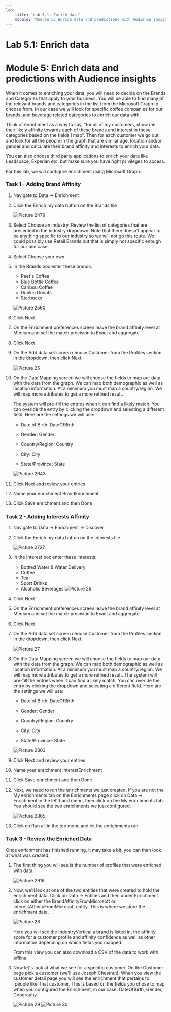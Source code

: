 ```yaml
---
lab:
    title: 'Lab 5.1: Enrich data'
    module: 'Module 5: Enrich data and predictions with Audience insights'
---
```


# Lab 5.1: Enrich data
# Module 5: Enrich data and predictions with Audience insights

When it comes to enriching your data, you will need to decide on the Brands and Categories that apply to your business. You will be able to find many of the relevant brands and categories in the list from the Microsoft Graph to choose from. In our case we will look for specific coffee companies for our brands, and beverage related categories to enrich our data with. 

Think of enrichment as a way to say, "for all of my customers, show me their likely affinity towards each of these brands and interest in these categories based on the fields I map". Then for each customer we go out and look for all the people in the graph that are similar age, location and/or gender and calculate their brand affinity and interests to enrich your data. 

You can also choose third party applications to enrich your data like Leadspace, Experian etc. but make sure you have right privileges to access. 

For this lab, we will configure enrichment using Microsoft Graph. 

 

### Task 1 - Adding Brand Affinity 

 

1. Navigate to Data -> Enrichment 

 

2. Click the Enrich my data button on the Brands tile 

	![Picture 2479](Static/Lab_4B_Segments,_Customer_Cards,_Activities,_Enrichment_image26.jpeg) 

3. Select Choose an industry. Review the list of categories that are presented in the Industry dropdown. Note that there doesn't appear to be anything specific to our industry so we will not go this route. We could possibly use Retail Brands but that is simply not specific enough for our use case. 

 

4. Select Choose your own. 

 

  

5. In the Brands box enter these brands: 
	- Peet's Coffee 
	- Blue Bottle Coffee 
	- Caribou Coffee 
	- Dunkin Donuts 
	- Starbucks 

	![Picture 2560](Static/Lab_4B_Segments,_Customer_Cards,_Activities,_Enrichment_image27.jpeg) 

6. Click Next 

 

7. On the Enrichment preferences screen leave the brand affinity level at Medium and set the match precision to Exact and aggregate 

 

8. Click Next 

 

9. On the Add data set screen choose Customer from the Profiles section in the dropdown, then click Next. 

	![Picture 25](Static/Lab_4B_Picture25.png) 

  

10. On the Data Mapping screen we will choose the fields to map our data with the data from the graph. We can map both demographic as well as location information. At a minimum you must map a country/region. We will map more attributes to get a more refined result. 


	The system will pre-fill the entries when it can find a likely match. You can overide the entry by clicking the dropdown and selecting a different field. Here are the settings we will use: 
	- Date of Birth: DateOfBirth 

	- Gender: Gender 

	- Country/Region: Country 

	- City: City 

	- State/Province: State 

	![Picture 2643](Static/Lab_4B_Segments,_Customer_Cards,_Activities,_Enrichment_image28.jpeg) 

11. Click Next and review your entries 

 

12. Name your enrichment BrandEnrichment 

 

13. Click Save enrichment and then Done 

 

  

### Task 2 - Adding Interests Affinity 

 

1. Navigate to Data -> Enrichment -> Discover 

 

2. Click the Enrich my data button on the Interests tile 

	![Picture 2727](Static/Lab_4B_Segments,_Customer_Cards,_Activities,_Enrichment_image29.jpeg) 

3. In the Interest box enter these interests: 

	- Bottled Water & Water Delivery 
	- Coffee 
	- Tea 
	- Sport Drinks 
	- Alcoholic Beverages 
      ![Picture 26](Static/Lab_4B_Picture26.png) 

4. Click Next 


5. On the Enrichment preferences screen leave the brand affinity level at Medium and set the match precision to Exact and aggregate 


6. Click Next 


7. On the Add data set screen choose Customer from the Profiles section in the dropdown, then click Next. 

	![Picture 27](Static/Lab_4B_Picture27.png) 
 

8. On the Data Mapping screen we will choose the fields to map our data with the data from the graph. We can map both demographic as well as location information. At a minimum you must map a country/region. We will map more attributes to get a more refined result. The system will pre-fill the entries when it can find a likely match. You can overide the entry by clicking the dropdown and selecting a different field. Here are the settings we will use: 
	- Date of Birth: DateOfBirth 

	- Gender: Gender 

	- Country/Region: Country 

	- City: City 

	- State/Province: State 

	![Picture 2803](Static/Lab_4B_Segments,_Customer_Cards,_Activities,_Enrichment_image30.jpeg) 

9. Click Next and review your entries 

10. Name your enrichment InterestEnrichment 

11. Click Save enrichment and then Done 

12. Next, we need to run the enrichments we just created. If you are not the My enrichments tab on the Enrichments page click on Data -> Enrichment in the left hand menu, then click on the My enrichments tab. You should see the two enrichments we just configured. 

	![Picture 2865](Static/Lab_4B_Segments,_Customer_Cards,_Activities,_Enrichment_image31.jpeg) 

13. Click on Run all in the top menu and let the enrichments run 

    


### Task 3 - Review the Enriched Data 

 

Once enrichment has finished running, it may take a bit, you can then look at what was created. 

1. The first thing you will see is the number of profiles that were enriched with data. 

 

	![Picture 2919](Static/Lab_4B_Segments,_Customer_Cards,_Activities,_Enrichment_image32.jpeg) 

 

2. Now, we'll look at one of the two entities that were created to hold the enrichment data. 
Click on Data -> Entities and then under Enrichment click on either the BrandAffinityFromMicrosoft or InterestAffinityFromMicrosoft entity. This is where we store the enrichment data. 

	![Picture 28](Static/Lab_4B_Picture28.png) 

	

	Here you will see the IndustryVertical a brand is listed in, the affinity score for a customer profile and affinity confidence as well as other information depending on which fields you mapped. 

	
	From this view you can also download a CSV of the data to work with offline. 

 
3. Now let's look at what we see for a specific customer. On the Customer page pick a customer (we'll use Joseph Chestnut). When you view the customer detail page you will see the enrichment that pertains to 'people like' that customer. This is based on the fields you chose to map when you configured the Enrichment, in our case: DateOfBirth, Gender, Geography. 

	![Picture 29](Static/Lab_4B_Picture29.png) 
	![Picture 30](Static/Lab_4B_Picture30.png) 
 

